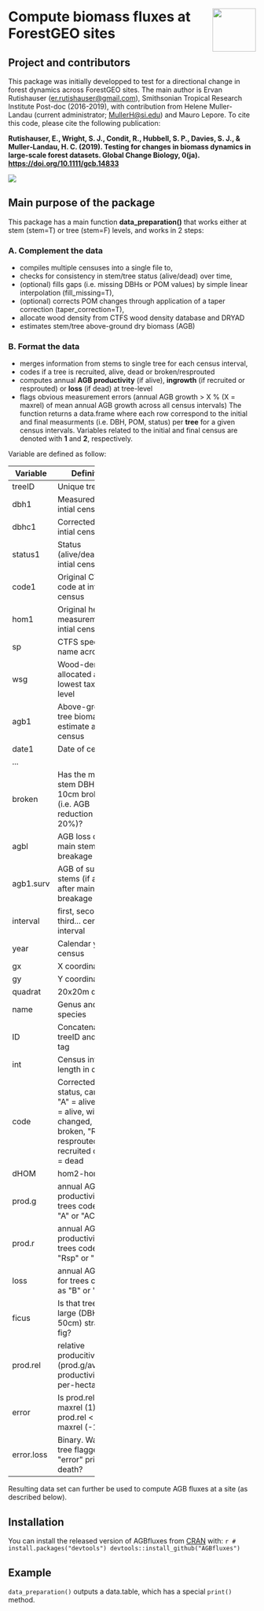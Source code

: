 
<img src="https://i.imgur.com/vTLlhbp.png" align="right" height=88 /> Compute biomass fluxes at ForestGEO sites
===============================================================================================================

<!-- [![lifecycle](https://img.shields.io/badge/lifecycle-experimental-orange.svg)](https://www.tidyverse.org/lifecycle/#experimental) -->
<!-- [![Travis build status](https://travis-ci.org/forestgeo/AGBfluxes.svg?branch=master)](https://travis-ci.org/forestgeo/AGBfluxes) -->
<!-- [![CRAN status](https://www.r-pkg.org/badges/version/AGBfluxes)](https://cran.r-project.org/package=AGBfluxes) -->
<!--  [![Coverage status](https://coveralls.io/repos/github/forestgeo/AGBfluxes/badge.svg)](https://coveralls.io/r/forestgeo/AGBfluxes?branch=master) -->

Project and contributors
---------------------------
This package was initially developped to test for a directional change in forest dynamics across ForestGEO sites. The main author is Ervan Rutishauser (er.rutishauser@gmail.com), Smithsonian Tropical Research Institute Post-doc (2016-2019), with contribution from Helene Muller-Landau (current administrator; MullerH@si.edu) and Mauro Lepore.
To cite this code, please cite the following publication:

**Rutishauser, E., Wright, S. J., Condit, R., Hubbell, S. P., Davies, S. J., & Muller‐Landau, H. C. (2019). Testing for changes in biomass dynamics in large-scale forest datasets. Global Change Biology, 0(ja). https://doi.org/10.1111/gcb.14833**

<img src="https://i.imgur.com/Z1BJo8D.png" align="center"/>

Main purpose of the package
---------------------------

This package has a main function **data\_preparation()** that works either at stem (stem=T) or tree (stem=F) levels, and works in 2 steps:

### A. Complement the data

-   compiles multiple censuses into a single file to,
-   checks for consistency in stem/tree status (alive/dead) over time,
-   (optional) fills gaps (i.e. missing DBHs or POM values) by simple linear interpolation (fill\_missing=T),
-   (optional) corrects POM changes through application of a taper correction (taper\_correction=T),
-   allocate wood density from CTFS wood density database and DRYAD
-   estimates stem/tree above-ground dry biomass (AGB)

### B. Format the data

-   merges information from stems to single tree for each census interval,
-   codes if a tree is recruited, alive, dead or broken/resprouted
-   computes annual **AGB productivity** (if alive), **ingrowth** (if recruited or resprouted) or **loss** (if dead) at tree-level
-   flags obvious measurement errors (annual AGB growth &gt; X % (X = maxrel) of mean annual AGB growth across all census intervals) The function returns a data.frame where each row correspond to the initial and final measurments (i.e. DBH, POM, status) per **tree** for a given census intervals. Variables related to the initial and final census are denoted with **1** and **2**, respectively.

Variable are defined as follow:

<table style="width:35%;">
<colgroup>
<col width="15%" />
<col width="19%" />
</colgroup>
<thead>
<tr class="header">
<th>Variable</th>
<th>Definition</th>
</tr>
</thead>
<tbody>
<tr class="odd">
<td>treeID</td>
<td>Unique tree ID</td>
</tr>
<tr class="even">
<td>dbh1</td>
<td>Measured dbh at intial census</td>
</tr>
<tr class="odd">
<td>dbhc1</td>
<td>Corrected dbh at intial census</td>
</tr>
<tr class="even">
<td>status1</td>
<td>Status (alive/dead) at intial census</td>
</tr>
<tr class="odd">
<td>code1</td>
<td>Original CTFS code at intial census</td>
</tr>
<tr class="even">
<td>hom1</td>
<td>Original height of measurement at intial census</td>
</tr>
<tr class="odd">
<td>sp</td>
<td>CTFS species name acronym</td>
</tr>
<tr class="even">
<td>wsg</td>
<td>Wood-density allocated at lowest taxonomic level</td>
</tr>
<tr class="odd">
<td>agb1</td>
<td>Above-ground tree biomass estimate at initial census</td>
</tr>
<tr class="even">
<td>date1</td>
<td>Date of census</td>
</tr>
<tr class="odd">
<td>...</td>
<td></td>
</tr>
<tr class="even">
<td>broken</td>
<td>Has the main stem DBH &gt; 10cm broken (i.e. AGB reduction &gt; 20%)?</td>
</tr>
<tr class="odd">
<td>agbl</td>
<td>AGB loss due to main stem breakage</td>
</tr>
<tr class="even">
<td>agb1.surv</td>
<td>AGB of surving stems (if any) after main stem breakage</td>
</tr>
<tr class="odd">
<td>interval</td>
<td>first, second, third... census interval</td>
</tr>
<tr class="even">
<td>year</td>
<td>Calendar year of census</td>
</tr>
<tr class="odd">
<td>gx</td>
<td>X coordinate</td>
</tr>
<tr class="even">
<td>gy</td>
<td>Y coordinate</td>
</tr>
<tr class="odd">
<td>quadrat</td>
<td>20x20m quadrat</td>
</tr>
<tr class="even">
<td>name</td>
<td>Genus and species</td>
</tr>
<tr class="odd">
<td>ID</td>
<td>Concatenation of treeID and stem tag</td>
</tr>
<tr class="even">
<td>int</td>
<td>Census interval length in days</td>
</tr>
<tr class="odd">
<td>code</td>
<td>Corrected tree status, can be: &quot;A&quot; = alive, &quot;AC&quot; = alive, with POM changed, &quot;B&quot; = broken, &quot;Rsp&quot; = resprouted, &quot;R&quot; = recruited or &quot;D&quot; = dead</td>
</tr>
<tr class="even">
<td>dHOM</td>
<td>hom2-hom1</td>
</tr>
<tr class="odd">
<td>prod.g</td>
<td>annual AGB productivity for trees coded as &quot;A&quot; or &quot;AC&quot;</td>
</tr>
<tr class="even">
<td>prod.r</td>
<td>annual AGB productivity for trees coded as &quot;Rsp&quot; or &quot;R&quot;</td>
</tr>
<tr class="odd">
<td>loss</td>
<td>annual AGB loss for trees coded as &quot;B&quot; or &quot;D&quot;</td>
</tr>
<tr class="even">
<td>ficus</td>
<td>Is that tree a large (DBH &gt; 50cm) strangler fig?</td>
</tr>
<tr class="odd">
<td>prod.rel</td>
<td>relative producitivity (prod.g/average-productivity-per-hectare)</td>
</tr>
<tr class="even">
<td>error</td>
<td>Is prod.rel &gt; maxrel (1), or prod.rel &lt; -maxrel (-1)</td>
</tr>
<tr class="odd">
<td>error.loss</td>
<td>Binary. Was that tree flagged as &quot;error&quot; prior to death?</td>
</tr>
</tbody>
</table>

Resulting data set can further be used to compute AGB fluxes at a site (as described below).

Installation
------------

You can install the released version of AGBfluxes from [CRAN](https://CRAN.R-project.org) with: `r # install.packages("devtools") devtools::install_github("AGBfluxes")`

Example
-------

`data_preparation()` outputs a data.table, which has a special `print()` method.
